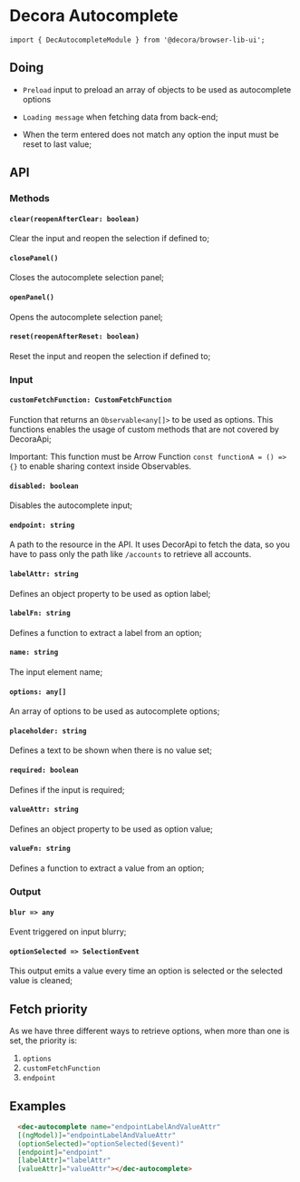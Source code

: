 # Decora Autocomplete

`import { DecAutocompleteModule } from '@decora/browser-lib-ui';`

## Doing

- `Preload` input to preload an array of objects to be used as autocomplete options

- `Loading message` when fetching data from back-end;

- When the term entered does not match any option the input must be reset to last value;

## API

### Methods

#### `clear(reopenAfterClear: boolean)`
Clear the input and reopen the selection if defined to;

#### `closePanel()`
Closes the autocomplete selection panel;

#### `openPanel()`
Opens the autocomplete selection panel;

#### `reset(reopenAfterReset: boolean)`
Reset the input and reopen the selection if defined to;


### Input

#### `customFetchFunction: CustomFetchFunction`
Function that returns an `Observable<any[]>` to be used as options. This functions enables the usage of custom methods that are not covered by DecoraApi;

Important: This function must be Arrow Function `const functionA = () => {}` to enable sharing context inside Observables.

#### `disabled: boolean`
Disables the autocomplete input;

#### `endpoint: string`
A path to the resource in the API. It uses DecorApi to fetch the data, so you have to pass only the path like `/accounts` to retrieve all accounts.

#### `labelAttr: string`
Defines an object property to be used as option label;

#### `labelFn: string`
Defines a function to extract a label from an option;

#### `name: string`
The input element name;

#### `options: any[]`
An array of options to be used as autocomplete options;

#### `placeholder: string`
Defines a text to be shown when there is no value set;

#### `required: boolean`
Defines if the input is required;

#### `valueAttr: string`
Defines an object property to be used as option value;

#### `valueFn: string`
Defines a function to extract a value from an option;


### Output

#### `blur => any`
Event triggered on input blurry;

#### `optionSelected => SelectionEvent`
This output emits a value every time an option is selected or the selected value is cleaned;

## Fetch priority
As we have three different ways to retrieve options, when more than one is set, the priority is:
  1. `options`
  2. `customFetchFunction`
  3. `endpoint`


## Examples

```html
  <dec-autocomplete name="endpointLabelAndValueAttr"
  [(ngModel)]="endpointLabelAndValueAttr"
  (optionSelected)="optionSelected($event)"
  [endpoint]="endpoint"
  [labelAttr]="labelAttr"
  [valueAttr]="valueAttr"></dec-autocomplete>
```
